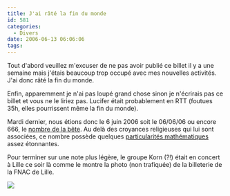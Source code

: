 ```yaml
---
title: J'ai râté la fin du monde
id: 581
categories:
  - Divers
date: 2006-06-13 06:06:06
tags:
---
```


Tout d'abord veuillez m'excuser de ne pas avoir publié ce billet il y a une semaine mais j'étais beaucoup trop occupé avec mes nouvelles activités. J'ai donc râté la fin du monde.

Enfin, apparemment je n'ai pas loupé grand chose sinon je n'écrirais pas ce billet et vous ne le liriez pas. Lucifer était probablement en RTT (foutues 35h, elles pourrissent même la fin du monde).

Mardi dernier, nous étions donc le 6 juin 2006 soit le 06/06/06 ou encore 666, le [nombre de la bête](http://fr.wikipedia.org/wiki/Nombre_de_la_b%C3%AAte). Au delà des croyances religieuses qui lui sont associées, ce nombre possède quelques [particularités mathématiques](http://members.aol.com/s6sj7gt/mike666.htm) assez étonnantes.

Pour terminer sur une note plus légère, le groupe Korn (?!) était en concert à Lille ce soir là comme le montre la photo (non trafiquée) de la billeterie de la FNAC de Lille.

![](/images/korn_666.jpg)